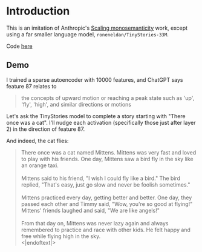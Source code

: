 # Introduction

This is an imitation of Anthropic's
[Scaling monosemanticity](https://transformer-circuits.pub/2024/scaling-monosemanticity/index.html)
work, except using a far smaller language model, `roneneldan/TinyStories-33M`.

Code [here](https://github.com/TheodoreEhrenborg/tiny_stories_sae)

## Demo

I trained a sparse autoencoder with 10000 features, and
ChatGPT says feature 87 relates to

> the concepts of upward motion or reaching a peak state such as 'up', 'fly', 'high', and similar directions or motions

Let's ask the TinyStories model to complete a story starting with
"There once was a cat".
I'll nudge each activation (specifically those just after layer 2) in the direction
of feature 87.

And indeed, the cat flies:

> There once was a cat named Mittens. Mittens was very fast and loved to play with his friends. One day, Mittens saw a bird fly in the sky like an orange taxi.<br><br>
> Mittens said to his friend, "I wish I could fly like a bird." The bird replied, "That's easy, just go slow and never be foolish sometimes."<br><br>
> Mittens practiced every day, getting better and better. One day, they passed each other and Timmy said, "Wow, you're so good at flying!" Mittens' friends laughed and said, "We are like angels!"<br><br>
> From that day on, Mittens was never lazy again and always remembered to practice and race with other kids. He felt happy and free while flying high in the sky.<br>
> \<|endoftext|>
